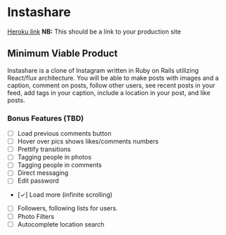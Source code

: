 # Instashare

[Heroku link][heroku] **NB:** This should be a link to your production site

[heroku]: http://instashareapp.herokuapp.com/

## Minimum Viable Product

Instashare is a clone of Instagram written in Ruby on Rails
utilizing React/flux architecture. You will be able to make posts with
images and a caption, comment on posts, follow other users, see
recent posts in your feed, add tags in your caption, include a location
in your post, and like posts.

### Bonus Features (TBD)
- [ ] Load previous comments button
- [ ] Hover over pics shows likes/comments numbers
- [ ] Prettify transitions
- [ ] Tagging people in photos
- [ ] Tagging people in comments
- [ ] Direct messaging
- [ ] Edit password
- [✓] Load more (infinite scrolling)
- [ ] Followers, following lists for users.
- [ ] Photo Filters
- [ ] Autocomplete location search
